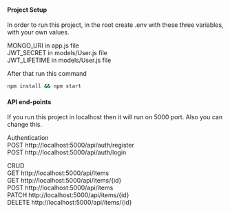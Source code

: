 #### Project Setup

In order to run this project, in the root create .env with these three variables, with your own values.<br />

MONGO_URI in app.js file<br />
JWT_SECRET in models/User.js file<br />
JWT_LIFETIME in models/User.js file<br />

After that run this command

```bash
npm install && npm start
```

#### API end-points

If you run this project in localhost then it will run on 5000 port. Also you can change this.<br />

Authentication<br />
POST http://localhost:5000/api/auth/register <br />
POST http://localhost:5000/api/auth/login <br />

CRUD <br />
GET http://localhost:5000/api/items <br />
GET http://localhost:5000/api/items/{id} <br />
POST http://localhost:5000/api/items <br />
PATCH http://localhost:5000/api/items/{id} <br />
DELETE http://localhost:5000/api/items/{id} <br />
